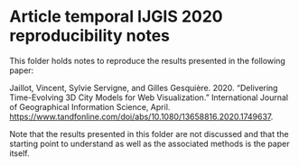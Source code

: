 # Article temporal IJGIS 2020 reproducibility notes

This folder holds notes to reproduce the results presented in the following paper: 

Jaillot, Vincent, Sylvie Servigne, and Gilles Gesquière. 2020. “Delivering Time-Evolving 3D City Models for Web Visualization.” International Journal of Geographical Information Science, April. https://www.tandfonline.com/doi/abs/10.1080/13658816.2020.1749637.

Note that the results presented in this folder are not discussed and that the starting point to understand as well as the associated methods is the paper itself.
